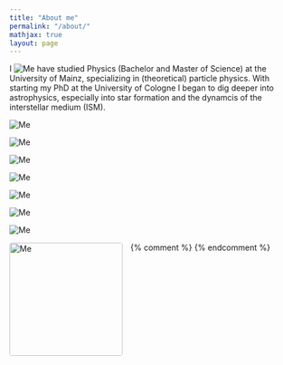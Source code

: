 ```yaml
---
title: "About me"
permalink: "/about/"
mathjax: true
layout: page
---
```


I <img
  src="./assets/IMG_1246_ich.png"
  alt="Me"
  class="float-image-left"
/>  have studied Physics (Bachelor and Master of Science) at the University of Mainz, specializing in (theoretical) particle physics.
With starting my PhD at the University of Cologne I began to dig deeper into astrophysics, especially into star formation and the dynamcis of the interstellar medium (ISM).

<img
  src="./assets/IMG_3139_ich.png"
  alt="Me"
  class="float-image-left"
/>

<img
  src="./assets/IMG_3949_ich.png"
  alt="Me"
  class="float-image-left"
/>

<img
  src="./assets/IMG_8491_ich.jpg"
  alt="Me"
  class="float-image-left"
/>

<img
  src="./assets/IMG_1246_ich.png"
  alt="Me"
  class="float-image-left"
/>

<img
  src="./assets/IMG_5637.jpg"
  alt="Me"
  class="float-image-left"
/>

<img
  src="./assets/IMG_8459.jpg"
  alt="Me"
  class="float-image-left"
/>


<img
  src="./assets/IMG_8491.jpg"
  alt="Me"
  class="float-image-left"
/>


{% comment %}
 <img
  src="/assets/IMG_1246_ich.png"
  alt="Me"
  style="
    float: left;
    margin: 0 1em 1em 0;       /* top 0, right 1em, bottom 1em, left 0 */
    width: 200px;
    height: 200px;
    object-fit: cover;
    object-position: 50% 20%;
    border-radius: 4px;
  "
/>
{% endcomment %}
